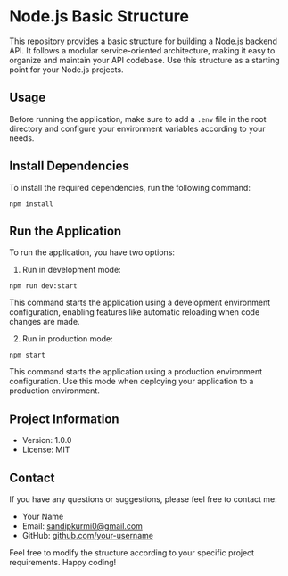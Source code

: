 # Node.js Basic Structure

This repository provides a basic structure for building a Node.js backend API. It follows a modular service-oriented architecture, making it easy to organize and maintain your API codebase. Use this structure as a starting point for your Node.js projects.

## Usage

Before running the application, make sure to add a `.env` file in the root directory and configure your environment variables according to your needs.

## Install Dependencies

To install the required dependencies, run the following command:

```
npm install
```

## Run the Application

To run the application, you have two options:

1. Run in development mode:

```
npm run dev:start
```

This command starts the application using a development environment configuration, enabling features like automatic reloading when code changes are made.

2. Run in production mode:

```
npm start
```

This command starts the application using a production environment configuration. Use this mode when deploying your application to a production environment.

## Project Information

- Version: 1.0.0
- License: MIT


## Contact

If you have any questions or suggestions, please feel free to contact me:

- Your Name
- Email: sandipkurmi0@gmail.com
- GitHub: [github.com/your-username](https://github.com/SandipKurmi)

Feel free to modify the structure according to your specific project requirements. Happy coding!
